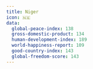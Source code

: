 ```yaml
---
title: Niger
icon: 🇳🇪
data:
  global-peace-index: 138
  gross-domestic-product: 134
  human-development-index: 189
  world-happiness-report: 109
  good-country-index: 143
  global-freedom-score: 143
---
```


